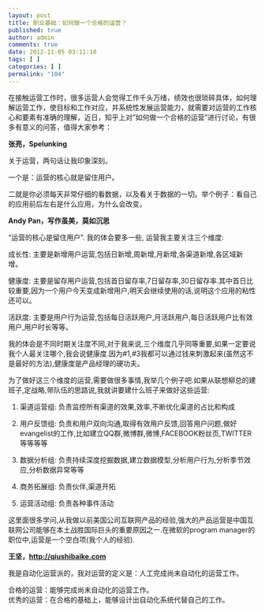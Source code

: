```yaml
---
layout: post
title: 职业基础：如何做一个合格的运营？
published: true
author: admin
comments: true
date: 2012-11-05 03:11:10
tags: [ ]
categories: [ ]
permalink: "104"
---
```

在接触运营工作时，很多运营人会觉得工作千头万绪，绩效也很琐碎具体，如何理解运营工作，使目标和工作对应，并系统性发展运营能力，就需要对运营的工作核心和要素有准确的理解，近日，知乎上对&rdquo;如何做一个合格的运营&rdquo;进行讨论，有很多有意义的问答，值得大家参考：

**张亮，Spelunking**

关于运营，两句话让我印象深刻。

一个是：运营的核心就是留住用户。

二就是你必须每天非常仔细的看数据，以及看关于数据的一切。举个例子：看自己的应用前后左右是什么应用，为什么会改变。

**Andy Pan，写作虽美，莫如沉思**

&ldquo;运营的核心是留住用户&rdquo;. 我的体会要多一些, 运营我主要关注三个维度:

成长性: 主要是新增用户运营,包括日新增,周新增,月新增,各渠道新增,各区域新增。

健康度: 主要是留存用户运营,包括首日留存率,7日留存率,30日留存率.其中首日比较重要,因为一个用户今天变成新增用户,明天会继续使用的话,说明这个应用的粘性还可以。

活跃度: 主要是用户行为运营,包括每日活跃用户,月活跃用户,每日活跃用户比有效用户,用户时长等等。

我的体会是不同时期关注度不同,对于我来说,三个维度几乎同等重要,如果一定要说我个人最关注哪个,我会说健康度.因为#1,#3我都可以通过钱来刺激起来(虽然这不是最好的方法),健康度是产品经理的硬功夫。

为了做好这三个维度的运营,需要做很多事情,我举几个例子吧.如果从联想柳总的建班子,定战略,带队伍的思路说,我就讲要建什么班子来做好这些运营:

1. 渠道运营组: 负责监控所有渠道的效果,效率,不断优化渠道的占比和构成

2. 用户反馈组: 负责和用户双向沟通,取得有效用户反馈,回答用户问题,做好evangelist的工作,比如建立QQ群,微博群,微博,FACEBOOK粉丝页,TWITTER等等等等

3. 数据分析组: 负责持续深度挖掘数据,建立数据模型,分析用户行为,分析季节效应,分析数据异常等等

4. 商务拓展组: 负责伙伴,渠道开拓

5. 运营活动组: 负责各种事件活动

这里面很多学问,从我做以前美国公司互联网产品的经验,强大的产品运营是中国互联网公司能够在本土战胜国际巨头的重要原因之一.在微软的program manager的职位中,运营是一个空白项(我个人的经验).

**王坚，http://qiushibaike.com**

我是自动化运营派的，我对运营的定义是：人工完成尚未自动化的运营工作。

合格的运营：能够完成尚未自动化的运营工作。  
优秀的运营：在合格的基础上，能够设计出自动化系统代替自己的工作。